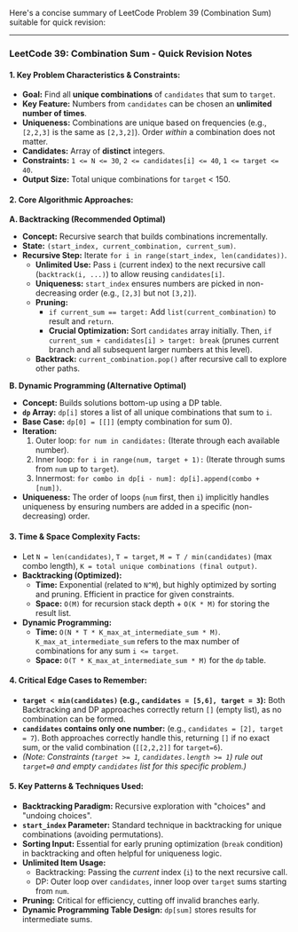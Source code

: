 Here's a concise summary of LeetCode Problem 39 (Combination Sum) suitable for quick revision:

---

### LeetCode 39: Combination Sum - Quick Revision Notes

#### 1. Key Problem Characteristics & Constraints:
*   **Goal:** Find all **unique combinations** of `candidates` that sum to `target`.
*   **Key Feature:** Numbers from `candidates` can be chosen an **unlimited number of times**.
*   **Uniqueness:** Combinations are unique based on frequencies (e.g., `[2,2,3]` is the same as `[2,3,2]`). Order *within* a combination does not matter.
*   **Candidates:** Array of **distinct** integers.
*   **Constraints:** `1 <= N <= 30`, `2 <= candidates[i] <= 40`, `1 <= target <= 40`.
*   **Output Size:** Total unique combinations for `target` < 150.

#### 2. Core Algorithmic Approaches:

**A. Backtracking (Recommended Optimal)**
*   **Concept:** Recursive search that builds combinations incrementally.
*   **State:** `(start_index, current_combination, current_sum)`.
*   **Recursive Step:** Iterate `for i in range(start_index, len(candidates))`.
    *   **Unlimited Use:** Pass `i` (current index) to the next recursive call (`backtrack(i, ...)`) to allow reusing `candidates[i]`.
    *   **Uniqueness:** `start_index` ensures numbers are picked in non-decreasing order (e.g., `[2,3]` but not `[3,2]`).
    *   **Pruning:**
        *   `if current_sum == target:` Add `list(current_combination)` to result and `return`.
        *   **Crucial Optimization:** Sort `candidates` array initially. Then, `if current_sum + candidates[i] > target: break` (prunes current branch and all subsequent larger numbers at this level).
    *   **Backtrack:** `current_combination.pop()` after recursive call to explore other paths.

**B. Dynamic Programming (Alternative Optimal)**
*   **Concept:** Builds solutions bottom-up using a DP table.
*   **`dp` Array:** `dp[i]` stores a list of all unique combinations that sum to `i`.
*   **Base Case:** `dp[0] = [[]]` (empty combination for sum 0).
*   **Iteration:**
    1.  Outer loop: `for num in candidates:` (Iterate through each available number).
    2.  Inner loop: `for i in range(num, target + 1):` (Iterate through sums from `num` up to `target`).
    3.  Innermost: `for combo in dp[i - num]: dp[i].append(combo + [num])`.
*   **Uniqueness:** The order of loops (`num` first, then `i`) implicitly handles uniqueness by ensuring numbers are added in a specific (non-decreasing) order.

#### 3. Time & Space Complexity Facts:
*   Let `N = len(candidates)`, `T = target`, `M = T / min(candidates)` (max combo length), `K = total unique combinations (final output)`.
*   **Backtracking (Optimized):**
    *   **Time:** Exponential (related to `N^M`), but highly optimized by sorting and pruning. Efficient in practice for given constraints.
    *   **Space:** `O(M)` for recursion stack depth + `O(K * M)` for storing the result list.
*   **Dynamic Programming:**
    *   **Time:** `O(N * T * K_max_at_intermediate_sum * M)`. `K_max_at_intermediate_sum` refers to the max number of combinations for any sum `i <= target`.
    *   **Space:** `O(T * K_max_at_intermediate_sum * M)` for the `dp` table.

#### 4. Critical Edge Cases to Remember:
*   **`target < min(candidates)` (e.g., `candidates = [5,6], target = 3`):** Both Backtracking and DP approaches correctly return `[]` (empty list), as no combination can be formed.
*   **`candidates` contains only one number:** (e.g., `candidates = [2], target = 7`). Both approaches correctly handle this, returning `[]` if no exact sum, or the valid combination (`[[2,2,2]]` for `target=6`).
*   *(Note: Constraints (`target >= 1`, `candidates.length >= 1`) rule out `target=0` and empty `candidates` list for this specific problem.)*

#### 5. Key Patterns & Techniques Used:
*   **Backtracking Paradigm:** Recursive exploration with "choices" and "undoing choices".
*   **`start_index` Parameter:** Standard technique in backtracking for unique combinations (avoiding permutations).
*   **Sorting Input:** Essential for early pruning optimization (`break` condition) in backtracking and often helpful for uniqueness logic.
*   **Unlimited Item Usage:**
    *   Backtracking: Passing the *current* index (`i`) to the next recursive call.
    *   DP: Outer loop over `candidates`, inner loop over `target` sums starting from `num`.
*   **Pruning:** Critical for efficiency, cutting off invalid branches early.
*   **Dynamic Programming Table Design:** `dp[sum]` stores results for intermediate sums.